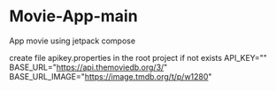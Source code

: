 # Movie-App-main
 App movie using jetpack compose

create file apikey.properties in the root project if not exists 
API_KEY=""
BASE_URL="https://api.themoviedb.org/3/"
BASE_URL_IMAGE="https://image.tmdb.org/t/p/w1280"